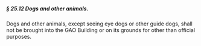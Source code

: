 ##### § 25.12 Dogs and other animals. #####

Dogs and other animals, except seeing eye dogs or other guide dogs, shall not be brought into the GAO Building or on its grounds for other than official purposes.